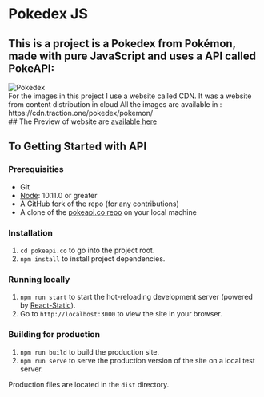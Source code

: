 # Pokedex JS
## This is a project is a Pokedex from Pokémon, made with pure JavaScript and uses a API called PokeAPI:
 <img src="https://m.media-amazon.com/images/I/51p4hz-qMGL._AC_.jpg" alt="Pokedex">
<br>
For the images in this project I use a website called CDN. It was a website from content distribution in cloud
All the images are available in : https://cdn.traction.one/pokedex/pokemon/
<br>
## The Preview of website are  <a href="https://pokedex-teste1.000webhostapp.com/">  available here </a>

## To Getting Started with API

### Prerequisities

-   Git
-   [Node](https://nodejs.org/en/): 10.11.0 or greater
-   A GitHub fork of the repo (for any contributions)
-   A clone of the [pokeapi.co repo](https://github.com/pokeapi/pokeapi.co) on your local machine

### Installation

1. `cd pokeapi.co` to go into the project root.
2. `npm install` to install project dependencies.

### Running locally

1. `npm run start` to start the hot-reloading development server (powered by [React-Static](https://react-static.js.org)).
2. Go to `http://localhost:3000` to view the site in your browser.

### Building for production

1. `npm run build` to build the production site.
2. `npm run serve` to serve the production version of the site on a local test server.

Production files are located in the `dist` directory.
